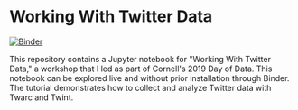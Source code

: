 # Working With Twitter Data

[![Binder](https://mybinder.org/badge_logo.svg)](https://mybinder.org/v2/gh/melaniewalsh/Working-With-Twitter-Data/master)

This repository contains a Jupyter notebook for "Working With Twitter Data," a workshop that I led as part of Cornell's 2019 Day of Data. This notebook can be explored live and without prior installation through Binder. The tutorial demonstrates how to collect and analyze Twitter data with Twarc and Twint.

